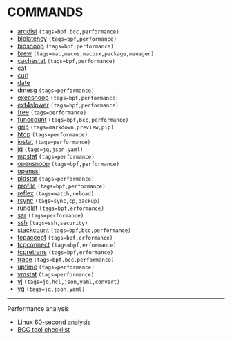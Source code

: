 # COMMANDS
- [argdist](./ARGDIST/index.md) `(tags=bpf,bcc,performance)`
- [biolatency](./BIOLATENCY/index.md) `(tags=bpf,performance)`
- [biosnoop](./BIOSNOOP/index.md) `(tags=bpf,performance)`
- [brew](./BREW/index.md) `(tags=mac,macos,macosx,package,manager)`
- [cachestat](./CACHESTAT/index.md) `(tags=bpf,performance)`
- [cat](./CAT/index.md)
- [curl](./CURL/index.md)
- [date](./DATE/index.md)
- [dmesg](./DMESG/index.md) `(tags=performance)`
- [execsnoop](./EXECSNOOP/index.md) `(tags=bpf,performance)`
- [ext4slower](./EXT4SLOWER/index.md) `(tags=bpf,performance)`
- [free](./FREE/index.md) `(tags=performance)`
- [funccount](./FUNCCOUNT/index.md) `(tags=bpf,bcc,performance)`
- [grip](./GRIP/index.md) `(tags=markdown,preview,pip)`
- [htop](./HTOP/index.md) `(tags=performance)`
- [iostat](./IOSTAT/index.md) `(tags=performance)`
- [jq](./JQ/index.md) `(tags=jq,json,yaml)`
- [mpstat](./MPSTAT/index.md) `(tags=performance)`
- [opensnoop](./OPENSNOOP/index.md) `(tags=bpf,performance)`
- [openssl](./OPENSSL/index.md)
- [pidstat](./PIDSTAT/index.md) `(tags=performance)`
- [profile](./PROFILE/index.md) `(tags=bpf,performance)`
- [reflex](./REFLEX/index.md) `(tags=watch,reload)`
- [rsync](./RSYNC/index.md) `(tags=sync,cp,backup)`
- [runqlat](./RUNQLAT/index.md) `(tags=bpf,erformance)`
- [sar](./SAR/index.md) `(tags=performance)`
- [ssh](./SSH/index.md) `(tags=ssh,security)`
- [stackcount](./STACKCOUNT/index.md) `(tags=bpf,bcc,performance)`
- [tcpaccept](./TCPACCEPT/index.md) `(tags=bpf,erformance)`
- [tcpconnect](./TCPCONNECT/index.md) `(tags=bpf,erformance)`
- [tcpretrans](./TCPRETRANS/index.md) `(tags=bpf,erformance)`
- [trace](./TRACE/index.md) `(tags=bpf,bcc,performance)`
- [uptime](./UPTIME/index.md) `(tags=performance)`
- [vmstat](./VMSTAT/index.md) `(tags=performance)`
- [yj](./YJ/index.md) `(tags=jq,hcl,json,yaml,convert)`
- [yq](./YQ/index.md) `(tags=jq,json,yaml)`

---
Performance analysis
- [Linux 60-second analysis](../LINUX_INTERNALS/BPF/ch3_performance_analysis/index.md#linux-60-second-analysis)
- [BCC tool checklist](../LINUX_INTERNALS/BPF/ch3_performance_analysis/index.md#linux-60-second-analysis)
